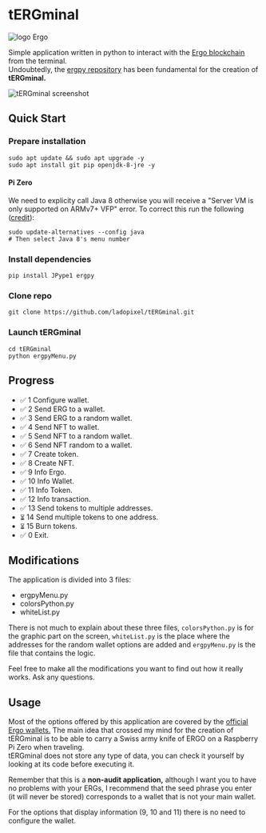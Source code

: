 <h1>tERGminal</h1>
<img src='https://camo.githubusercontent.com/ec19f4f188a819aea16eab8fb5d11c3916eda23f447e34ec2e03a57a321d7f38/68747470733a2f2f6572676f706c6174666f726d2e6f72672f696d672f6c6f676f747970655f77686974652e737667' alt='logo Ergo'>
<p>Simple application written in python to interact with the <a href='https://ergoplatform.org/en/'>Ergo blockchain</a> from the terminal.<br> 
Undoubtedly, the <a href="https://github.com/mgpai22/ergpy">ergpy repository</a> has been fundamental for the creation of <strong>tERGminal.</strong></p>

<img src='https://ergotokens.org/captura-tERGminal.png' alt='tERGminal screenshot'>


<h2>Quick Start</h2>

<h3>Prepare installation</h3>

~~~
sudo apt update && sudo apt upgrade -y
sudo apt install git pip openjdk-8-jre -y
~~~

<h4>Pi Zero</h4>

We need to explicity call Java 8 otherwise you will receive a "Server VM is only supported on ARMv7+ VFP" error. To correct this run the following ([credit](https://raspberrypi.stackexchange.com/questions/104203/unable-to-run-java-on-raspberry-pi-zero-vm-is-only-supported-on-armv7-vfp)): 

~~~
sudo update-alternatives --config java
# Then select Java 8's menu number
~~~

<h3>Install dependencies</h3>

~~~
pip install JPype1 ergpy
~~~

<h3>Clone repo</h3>

~~~
git clone https://github.com/ladopixel/tERGminal.git
~~~

<h3>Launch tERGminal</h3>

~~~
cd tERGminal
python ergpyMenu.py
~~~

<h2>Progress</h2>
<ul>
  <li>✅ 1 Configure wallet.</li>
  <li>✅ 2 Send ERG to a wallet.</li>
  <li>✅ 3 Send ERG to a random wallet.</li>
  <li>✅ 4 Send NFT to wallet.</li>
  <li>✅ 5 Send NFT to a random wallet.</li>
  <li>✅ 6 Send NFT random to a wallet.</li>
  <li>✅ 7 Create token.</li>
  <li>✅ 8 Create NFT.</li>
  <li>✅ 9 Info Ergo.</li>
  <li>✅ 10 Info Wallet.</li>
  <li>✅ 11 Info Token.</li>
  <li>✅ 12 Info transaction.</li>
  <li>✅ 13 Send tokens to multiple addresses.</li>
  <li>⏳︎ 14 Send multiple tokens to one address.</li>
  <li>⏳︎ 15 Burn tokens.</li>
  <li>✅ 0 Exit.</li>
</ul>


<h2>Modifications</h2>
<p>The application is divided into 3 files:</p>
<ul>
  <li>ergpyMenu.py</li>
  <li>colorsPython.py</li>
  <li>whiteList.py</li>
</ul>
<p>There is not much to explain about these three files, <code>colorsPython.py</code> is for the graphic part on the screen, <code>whiteList.py</code> is the place where the addresses for the random wallet options are added and <code>ergpyMenu.py</code> is the file that contains the logic. </p>

<p>Feel free to make all the modifications you want to find out how it really works. Ask any questions.</p>

<h2>Usage</h2>
<p>Most of the options offered by this application are covered by the <a href='https://ergoplatform.org/en/get-erg/#Wallets'>official Ergo wallets.</a> The main idea that crossed my mind for the creation of tERGminal is to be able to carry a Swiss army knife of ERGO on a Raspberry Pi Zero when traveling. <br>tERGminal does not store any type of data, you can check it yourself by looking at its code before executing it.</p>
<p>Remember that this is a <strong>non-audit application,</strong> although I want you to have no problems with your ERGs, I recommend that the seed phrase you enter (it will never be stored) corresponds to a wallet that is not your main wallet.</p>
<p>For the options that display information (9, 10 and 11) there is no need to configure the wallet.</p>


